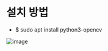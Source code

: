 # 설치 방법
* $ sudo apt install python3-opencv 

![image](https://user-images.githubusercontent.com/87261213/162556261-4bbe195a-be7c-4583-b374-8c3f2b1799ce.png)
